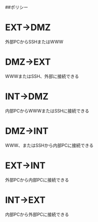 ##ポリシー

# EXT->DMZ
外部PCからSSHまたはWWW

# DMZ->EXT                                                                    
WWWまたはSSH、外部に接続できる

# INT->DMZ                                                                   
 内部PCからWWWまたはSSHに接続できる

# DMZ->INT                                                                    
WWW、またはSSHから内部PCに接続できる

# EXT->INT                                               
外部PCから内部PCに接続できる

# INT->EXT        
内部PCから外部PCに接続できる